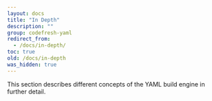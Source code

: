 ```yaml
---
layout: docs
title: "In Depth"
description: ""
group: codefresh-yaml
redirect_from:
  - /docs/in-depth/
toc: true
old: /docs/in-depth
was_hidden: true
---
```

This section describes different concepts of the YAML build engine in further detail.
